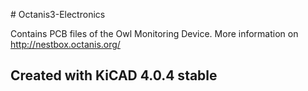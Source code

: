 # Octanis3-Electronics

Contains PCB files of the Owl Monitoring Device. More information on http://nestbox.octanis.org/

## Created with KiCAD 4.0.4 stable


